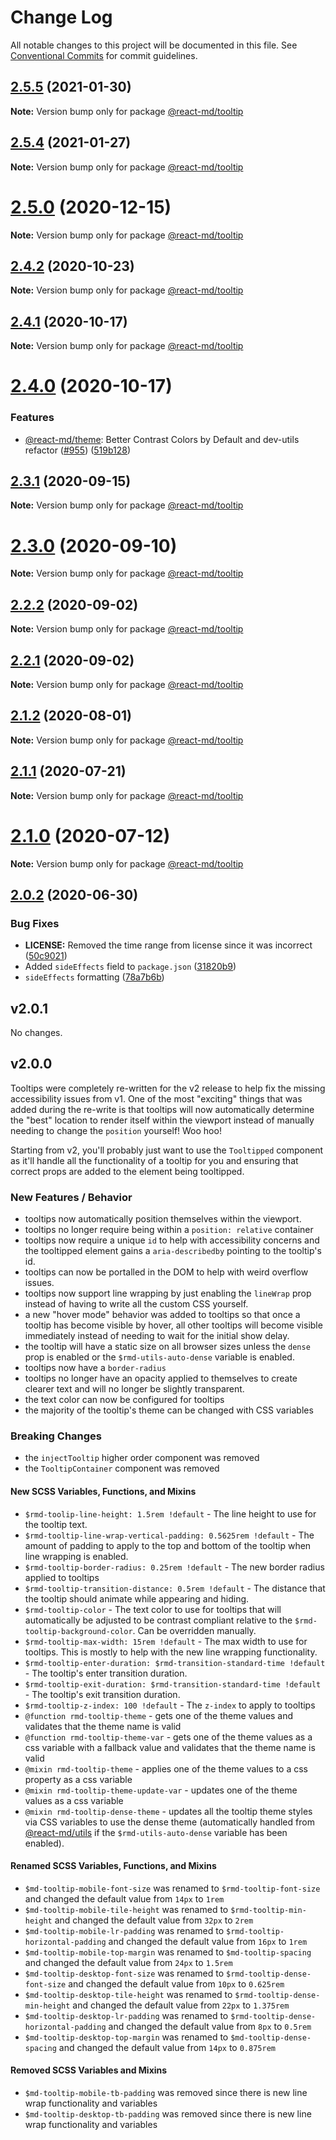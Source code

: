 # Change Log

All notable changes to this project will be documented in this file.
See [Conventional Commits](https://conventionalcommits.org) for commit guidelines.

## [2.5.5](https://github.com/mlaursen/react-md/compare/v2.5.4...v2.5.5) (2021-01-30)

**Note:** Version bump only for package [@react-md/tooltip](../tooltip)

## [2.5.4](https://github.com/mlaursen/react-md/compare/v2.5.3...v2.5.4) (2021-01-27)

**Note:** Version bump only for package [@react-md/tooltip](../tooltip)

# [2.5.0](https://github.com/mlaursen/react-md/compare/v2.4.3...v2.5.0) (2020-12-15)

**Note:** Version bump only for package [@react-md/tooltip](../tooltip)

## [2.4.2](https://github.com/mlaursen/react-md/compare/v2.4.1...v2.4.2) (2020-10-23)

**Note:** Version bump only for package [@react-md/tooltip](../tooltip)

## [2.4.1](https://github.com/mlaursen/react-md/compare/v2.4.0...v2.4.1) (2020-10-17)

**Note:** Version bump only for package [@react-md/tooltip](../tooltip)

# [2.4.0](https://github.com/mlaursen/react-md/compare/v2.3.1...v2.4.0) (2020-10-17)

### Features

- [@react-md/theme](../theme): Better Contrast Colors by Default and dev-utils
  refactor ([#955](https://github.com/mlaursen/react-md/issues/955))
  ([519b128](https://github.com/mlaursen/react-md/commit/519b128522de944d55ff96a1e1125447665ed586))

## [2.3.1](https://github.com/mlaursen/react-md/compare/v2.2.0...v2.3.1) (2020-09-15)

**Note:** Version bump only for package [@react-md/tooltip](../tooltip)

# [2.3.0](https://github.com/mlaursen/react-md/compare/v2.2.0...v2.3.0) (2020-09-10)

**Note:** Version bump only for package [@react-md/tooltip](../tooltip)

## [2.2.2](https://github.com/mlaursen/react-md/compare/v2.2.1...v2.2.2) (2020-09-02)

**Note:** Version bump only for package [@react-md/tooltip](../tooltip)

## [2.2.1](https://github.com/mlaursen/react-md/compare/v2.2.0...v2.2.1) (2020-09-02)

**Note:** Version bump only for package [@react-md/tooltip](../tooltip)

## [2.1.2](https://github.com/mlaursen/react-md/compare/v2.1.1...v2.1.2) (2020-08-01)

**Note:** Version bump only for package [@react-md/tooltip](../tooltip)

## [2.1.1](https://github.com/mlaursen/react-md/compare/v2.1.0...v2.1.1) (2020-07-21)

**Note:** Version bump only for package [@react-md/tooltip](../tooltip)

# [2.1.0](https://github.com/mlaursen/react-md/compare/v2.0.4...v2.1.0) (2020-07-12)

**Note:** Version bump only for package [@react-md/tooltip](../tooltip)

## [2.0.2](https://github.com/mlaursen/react-md/compare/v2.0.1...v2.0.2) (2020-06-30)

### Bug Fixes

- **LICENSE:** Removed the time range from license since it was incorrect
  ([50c9021](https://github.com/mlaursen/react-md/commit/50c9021cedc0d642758b9fd541bb6c93d2fe1786))
- Added `sideEffects` field to `package.json`
  ([31820b9](https://github.com/mlaursen/react-md/commit/31820b9b43705e5849664500a17b6849eb6dc2a9))
- `sideEffects` formatting
  ([78a7b6b](https://github.com/mlaursen/react-md/commit/78a7b6b0e40c7daefb749835670705f21bd21720))

## v2.0.1

No changes.

## v2.0.0

Tooltips were completely re-written for the v2 release to help fix the missing
accessibility issues from v1. One of the most "exciting" things that was added
during the re-write is that tooltips will now automatically determine the "best"
location to render itself within the viewport instead of manually needing to
change the `position` yourself! Woo hoo!

Starting from v2, you'll probably just want to use the `Tooltipped` component as
it'll handle all the functionality of a tooltip for you and ensuring that
correct props are added to the element being tooltipped.

### New Features / Behavior

- tooltips now automatically position themselves within the viewport.
- tooltips no longer require being within a `position: relative` container
- tooltips now require a unique `id` to help with accessibility concerns and the
  tooltipped element gains a `aria-describedby` pointing to the tooltip's id.
- tooltips can now be portalled in the DOM to help with weird overflow issues.
- tooltips now support line wrapping by just enabling the `lineWrap` prop
  instead of having to write all the custom CSS yourself.
- a new "hover mode" behavior was added to tooltips so that once a tooltip has
  become visible by hover, all other tooltips will become visible immediately
  instead of needing to wait for the initial show delay.
- the tooltip will have a static size on all browser sizes unless the `dense`
  prop is enabled or the `$rmd-utils-auto-dense` variable is enabled.
- tooltips now have a `border-radius`
- tooltips no longer have an opacity applied to themselves to create clearer
  text and will no longer be slightly transparent.
- the text color can now be configured for tooltips
- the majority of the tooltip's theme can be changed with CSS variables

### Breaking Changes

- the `injectTooltip` higher order component was removed
- the `TooltipContainer` component was removed

#### New SCSS Variables, Functions, and Mixins

- `$rmd-toolip-line-height: 1.5rem !default` - The line height to use for the
  tooltip text.
- `$rmd-tooltip-line-wrap-vertical-padding: 0.5625rem !default` - The amount of
  padding to apply to the top and bottom of the tooltip when line wrapping is
  enabled.
- `$rmd-tooltip-border-radius: 0.25rem !default` - The new border radius applied
  to tooltips
- `$rmd-tooltip-transition-distance: 0.5rem !default` - The distance that the
  tooltip should animate while appearing and hiding.
- `$rmd-tooltip-color` - The text color to use for tooltips that will
  automatically be adjusted to be contrast compliant relative to the
  `$rmd-tooltip-background-color`. Can be overridden manually.
- `$rmd-tooltip-max-width: 15rem !default` - The max width to use for tooltips.
  This is mostly to help with the new line wrapping functionality.
- `$rmd-tooltip-enter-duration: $rmd-transition-standard-time !default` - The
  tooltip's enter transition duration.
- `$rmd-tooltip-exit-duration: $rmd-transition-standard-time !default` - The
  tooltip's exit transition duration.
- `$rmd-tooltip-z-index: 100 !default` - The `z-index` to apply to tooltips
- `@function rmd-tooltip-theme` - gets one of the theme values and validates
  that the theme name is valid
- `@function rmd-tooltip-theme-var` - gets one of the theme values as a css
  variable with a fallback value and validates that the theme name is valid
- `@mixin rmd-tooltip-theme` - applies one of the theme values to a css property
  as a css variable
- `@mixin rmd-tooltip-theme-update-var` - updates one of the theme values as a
  css variable
- `@mixin rmd-tooltip-dense-theme` - updates all the tooltip theme styles via
  CSS variables to use the dense theme (automatically handled from
  [@react-md/utils] if the `$rmd-utils-auto-dense` variable has been enabled).

#### Renamed SCSS Variables, Functions, and Mixins

- `$md-tooltip-mobile-font-size` was renamed to `$rmd-tooltip-font-size` and
  changed the default value from `14px` to `1rem`
- `$md-tooltip-mobile-tile-height` was renamed to `$rmd-tooltip-min-height` and
  changed the default value from `32px` to `2rem`
- `$md-tooltip-mobile-lr-padding` was renamed to
  `$rmd-tooltip-horizontal-padding` and changed the default value from `16px` to
  `1rem`
- `$md-tooltip-mobile-top-margin` was renamed to `$md-tooltip-spacing` and
  changed the default value from `24px` to `1.5rem`
- `$md-tooltip-desktop-font-size` was renamed to `$rmd-tooltip-dense-font-size`
  and changed the default value from `10px` to `0.625rem`
- `$md-tooltip-desktop-tile-height` was renamed to
  `$rmd-tooltip-dense-min-height` and changed the default value from `22px` to
  `1.375rem`
- `$md-tooltip-desktop-lr-padding` was renamed to
  `$rmd-tooltip-dense-horizontal-padding` and changed the default value from
  `8px` to `0.5rem`
- `$md-tooltip-desktop-top-margin` was renamed to `$md-tooltip-dense-spacing`
  and changed the default value from `14px` to `0.875rem`

#### Removed SCSS Variables and Mixins

- `$md-tooltip-mobile-tb-padding` was removed since there is new line wrap
  functionality and variables
- `$md-tooltip-desktop-tb-padding` was removed since there is new line wrap
  functionality and variables

[@react-md/utils]: https://github.com/mlaursen/react-md/tree/main/packages/utils
